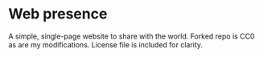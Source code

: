 Web presence
============

A simple, single-page website to share with the world. Forked repo is CC0
as are my modifications. License file is included for clarity. 

